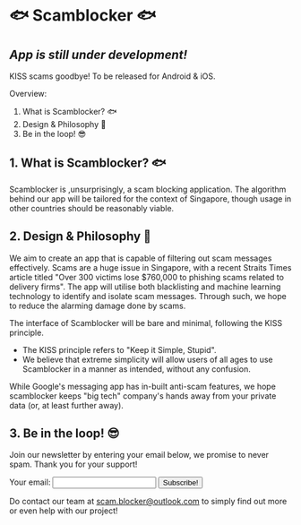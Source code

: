 # 🐟 Scamblocker 🐟
## ***App is still under development!***

KISS scams goodbye! To be released for Android & iOS.

Overview:
1. What is Scamblocker? 🐟
2. Design & Philosophy 🤔
3. Be in the loop! 😎

## 1. What is Scamblocker? 🐟
Scamblocker is ,unsurprisingly, a scam blocking application. The algorithm behind our app will be tailored for the context of Singapore, though usage in other countries should be reasonably viable.

## 2. Design & Philosophy 🤔
We aim to create an app that is capable of filtering out scam messages effectively. Scams are a huge issue in Singapore, with a recent Straits Times article titled "Over 300 victims lose $760,000 to phishing scams related to delivery firms". The app will utilise both blacklisting and machine learning technology to identify and isolate scam messages. Through such, we hope to reduce the alarming damage done by scams.

The interface of Scamblocker will be bare and minimal, following the KISS principle.
- The KISS principle refers to "Keep it Simple, Stupid".
- We believe that extreme simplicity will allow users of all ages to use Scamblocker in a manner as intended, without any confusion.

While Google's messaging app has in-built anti-scam features, we hope scamblocker keeps "big tech" company's hands away from your private data (or, at least further away). 

## 3. Be in the loop! 😎
Join our newsletter by entering your email below, we promise to never spam. Thank you for your support!



<!-- modify this form HTML and place wherever you want your form -->
<form
  action="https://outlook.us14.list-manage.com/subscribe/post?u=8c650dd05a2d2dd9217318b56&amp;id=934a34ea34"
  method="post"
>
  <label>
    Your email:
    <input type="email" name="email">
  </label>
  <!-- your other form fields go here -->
  <button type="submit">Subscribe!</button>
</form>

Do contact our team at [scam.blocker@outlook.com](mailto:scam.blocker@outlook.com) to simply find out more or even help with our project!
